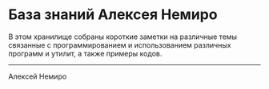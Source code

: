 ﻿# База знаний Алексея Немиро

В этом хранилище собраны короткие заметки на различные темы связанные с программированием и использованием различных программ и утилит, а также примеры кодов.

---

Алексей Немиро

